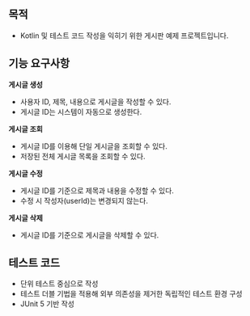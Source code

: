 ## 목적
- Kotlin 및 테스트 코드 작성을 익히기 위한 게시판 예제 프로젝트입니다.

## 기능 요구사항

**게시글 생성**
- 사용자 ID, 제목, 내용으로 게시글을 작성할 수 있다.
- 게시글 ID는 시스템이 자동으로 생성한다.

**게시글 조회** 
- 게시글 ID를 이용해 단일 게시글을 조회할 수 있다.
- 저장된 전체 게시글 목록을 조회할 수 있다.

**게시글 수정**
- 게시글 ID를 기준으로 제목과 내용을 수정할 수 있다.
- 수정 시 작성자(userId)는 변경되지 않는다.

**게시글 삭제**
- 게시글 ID를 기준으로 게시글을 삭제할 수 있다.

## 테스트 코드
- 단위 테스트 중심으로 작성
- 테스트 더블 기법을 적용해 외부 의존성을 제거한 독립적인 테스트 환경 구성
- JUnit 5 기반 작성
